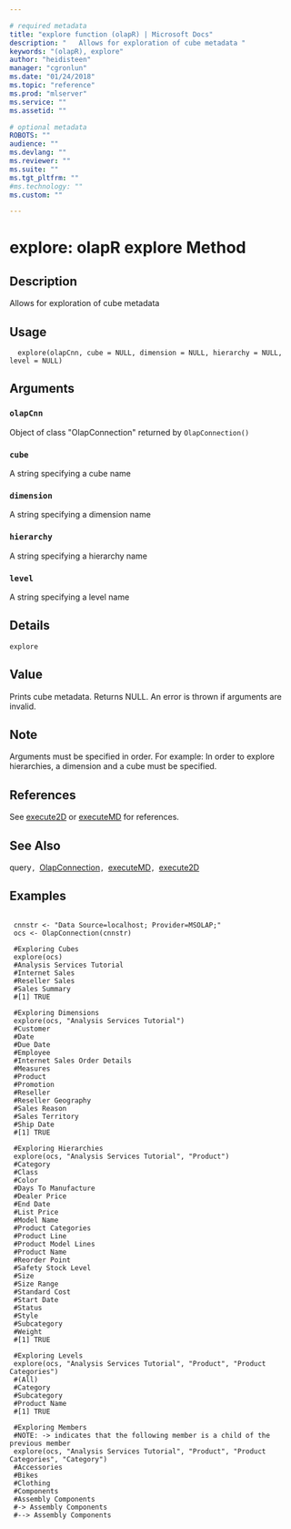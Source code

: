 ```yaml
--- 

# required metadata 
title: "explore function (olapR) | Microsoft Docs" 
description: "   Allows for exploration of cube metadata " 
keywords: "(olapR), explore" 
author: "heidisteen" 
manager: "cgronlun" 
ms.date: "01/24/2018" 
ms.topic: "reference" 
ms.prod: "mlserver" 
ms.service: "" 
ms.assetid: "" 

# optional metadata 
ROBOTS: "" 
audience: "" 
ms.devlang: "" 
ms.reviewer: "" 
ms.suite: "" 
ms.tgt_pltfrm: "" 
#ms.technology: "" 
ms.custom: "" 

--- 
```




 # explore: olapR explore Method 

 ## Description

Allows for exploration of cube metadata



 ## Usage

```   
  explore(olapCnn, cube = NULL, dimension = NULL, hierarchy = NULL, level = NULL)

```


 ## Arguments



 ### `olapCnn`
 Object of class "OlapConnection" returned by `OlapConnection()` 


 ### `cube`
 A string specifying a cube name 


 ### `dimension`
 A string specifying a dimension name 


 ### `hierarchy`
 A string specifying a hierarchy name 


 ### `level`
 A string specifying a level name 




 ## Details

`explore` 



 ## Value

Prints cube metadata. Returns NULL.
An error is thrown if arguments are invalid.


 ## Note

Arguments must be specified in order. For example: In order to explore hierarchies, a dimension and a cube must be specified.



 ## References
  See [execute2D](Execute2D.md) or [executeMD](ExecuteMD.md) for references.  


 ## See Also

query`, `[OlapConnection](OlapConnection.md)`, `[executeMD](ExecuteMD.md)`, `[execute2D](Execute2D.md)


 ## Examples

 ```

  cnnstr <- "Data Source=localhost; Provider=MSOLAP;"
  ocs <- OlapConnection(cnnstr)

  #Exploring Cubes
  explore(ocs)
  #Analysis Services Tutorial
  #Internet Sales
  #Reseller Sales
  #Sales Summary
  #[1] TRUE

  #Exploring Dimensions
  explore(ocs, "Analysis Services Tutorial")
  #Customer
  #Date
  #Due Date
  #Employee
  #Internet Sales Order Details
  #Measures
  #Product
  #Promotion
  #Reseller
  #Reseller Geography
  #Sales Reason
  #Sales Territory
  #Ship Date
  #[1] TRUE

  #Exploring Hierarchies
  explore(ocs, "Analysis Services Tutorial", "Product")
  #Category
  #Class
  #Color
  #Days To Manufacture
  #Dealer Price
  #End Date
  #List Price
  #Model Name
  #Product Categories
  #Product Line
  #Product Model Lines
  #Product Name
  #Reorder Point
  #Safety Stock Level
  #Size
  #Size Range
  #Standard Cost
  #Start Date
  #Status
  #Style
  #Subcategory
  #Weight
  #[1] TRUE

  #Exploring Levels
  explore(ocs, "Analysis Services Tutorial", "Product", "Product Categories")
  #(All)
  #Category
  #Subcategory
  #Product Name
  #[1] TRUE

  #Exploring Members
  #NOTE: -> indicates that the following member is a child of the previous member
  explore(ocs, "Analysis Services Tutorial", "Product", "Product Categories", "Category")
  #Accessories
  #Bikes
  #Clothing
  #Components
  #Assembly Components
  #-> Assembly Components
  #--> Assembly Components
```

